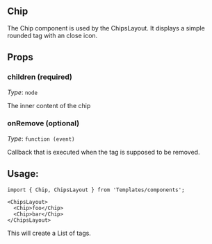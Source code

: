 Chip
---
The Chip component is used by the ChipsLayout. It displays a simple rounded tag with an close icon.

## Props

### children (required)

_Type_: `node`<br>

The inner content of the chip

### onRemove (optional)

_Type_: `function (event)`<br>

Callback that is executed when the tag is supposed to be removed.

## Usage:

```markup
import { Chip, ChipsLayout } from 'Templates/components';

<ChipsLayout>
  <Chip>foo</Chip>
  <Chip>bar</Chip>
</ChipsLayout>
```
This will create a List of tags.

